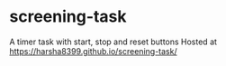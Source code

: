 # screening-task
A timer task with start, stop and reset buttons
Hosted at https://harsha8399.github.io/screening-task/
